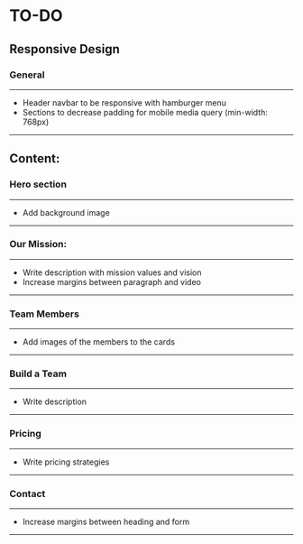 # TO-DO

## Responsive Design

### General

---

- Header navbar to be responsive with hamburger menu
- Sections to decrease padding for mobile media query (min-width: 768px)

---

## Content:

### Hero section

---

- Add background image

---

### Our Mission:

---

- Write description with mission values and vision
- Increase margins between paragraph and video

---

### Team Members

---

- Add images of the members to the cards

---

### Build a Team

---

- Write description

---

### Pricing

---

- Write pricing strategies

---

### Contact

---

- Increase margins between heading and form

---
